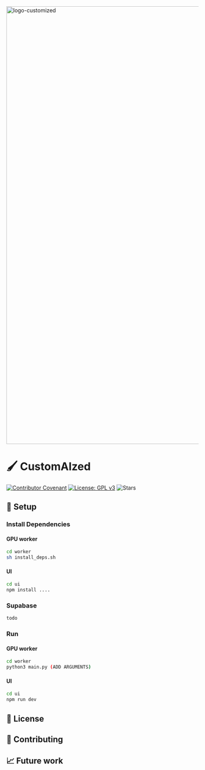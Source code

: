 <img width="1146" alt="logo-customized" src="https://github.com/pguijas/customaized/assets/53833717/2adf1b48-2a40-4ce8-a0b7-d24496b9b9cc">

# 🖌️ CustomAIzed

[![Contributor Covenant](https://img.shields.io/badge/Contributor%20Covenant-2.1-4baaaa.svg)](code_of_conduct.md)
[![License: GPL v3](https://img.shields.io/badge/License-GPLv3-blue.svg)](https://www.gnu.org/licenses/gpl-3.0)
![Stars](https://img.shields.io/github/stars/pguijas/artiluxio?color=green&label=Stars)


## 🔧 Setup

### Install Dependencies

#### GPU worker

```bash
cd worker
sh install_deps.sh
```

#### UI
    
```bash
cd ui
npm install ....
```

### Supabase
    
```bash
todo
```

### Run

#### GPU worker

```bash
cd worker
python3 main.py (ADD ARGUMENTS)
```

#### UI
    
```bash
cd ui
npm run dev
```

## 📜 License
## 👫 Contributing
## 📈 Future work


